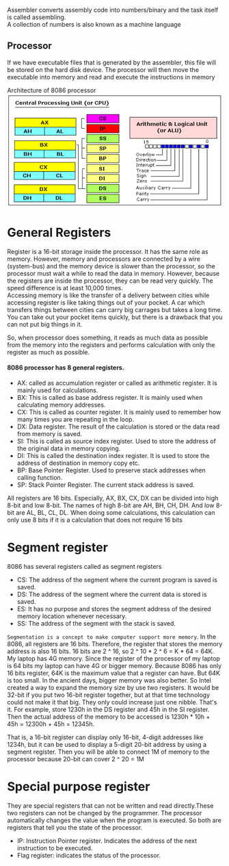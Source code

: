 Assembler converts assembly code into numbers/binary and the task itself is called assembling.  
A collection of numbers is also known as a machine language

## Processor

If we have executable files that is generated by the assembler, this file will be stored on the hard disk device. The processor will then move the executable into memory and read and execute the instructions in memory

Architecture of 8086 processor
![8086 processor arch](image.png)


# General Registers
Register is a 16-bit storage inside the processor. It has the same role as memory. However, memory and processors are connected by a wire (system-bus) and the memory device is slower than the processor, so the processor must wait a while to read the data in memory. However, because the registers are inside the processor, they can be read very quickly. The speed difference is at least 10,000 times.  
 Accessing memory is like the transfer of a delivery between cities while accessing register is like taking things out of your pocket. A car which transfers things between cities can carry big carrages but takes a long time. You can take out your pocket items quickly, but there is a drawback that you can not put big things in it.

So, when processor does something, it reads as much data as possible from the memory into the registers and performs calculation with only the register as much as possible.

#### 8086 processor has 8 general registers.

* AX: called as accumulation register or called as arithmetic register. It is mainly used for calculations.
* BX: This is called as base address register. It is mainly used when calculating memory addresses.
* CX: This is called as counter register. It is mainly used to remember how many times you are repeating in the loop.
* DX: Data register. The result of the calculation is stored or the data read from memory is saved.
* SI: This is called as source index register. Used to store the address of the original data in memory copying.
* DI: This is called the destination index register. It is used to store the address of destination in memory copy etc.
* BP: Base Pointer Register. Used to preserve stack addresses when calling function.
* SP: Stack Pointer Register. The current stack address is saved.

All registers are 16 bits. Especially, AX, BX, CX, DX can be divided into high 8-bit and low 8-bit. The names of high 8-bit are AH, BH, CH, DH. And low 8-bit are AL, BL, CL, DL. When doing some calculations, this calculation can only use 8 bits if it is a calculation that does not require 16 bits

# Segment register  
8086 has several registers called as segment registers

- CS: The address of the segment where the current program is saved is saved.
- DS: The address of the segment where the current data is stored is saved.
- ES: It has no purpose and stores the segment address of the desired memory location whenever necessary.
- SS: The address of the segment with the stack is saved.

`Segmentation is a concept to make computer support more memory`. In the 8086, all registers are 16 bits. Therefore, the register that stores the memory address is also 16 bits. 16 bits are 2 ^ 16, so 2 ^ 10 * 2 ^ 6 = K * 64 = 64K. My laptop has 4G memory. Since the register of the processor of my laptop is 64 bits my laptop can have 4G or bigger memory. Because 8086 has only 16 bits register, 64K is the maximum value that a register can have. But 64K is too small. In the ancient days, bigger memory was also better. So Intel created a way to expand the memory size by use two registers. It would be 32-bit if you put two 16-bit register together, but at that time technology could not make it that big. They only could increase just one nibble. That's it. For example, store 1230h in the DS register and 45h in the SI register. Then the actual address of the memory to be accessed is 1230h * 10h + 45h = 12300h + 45h = 12345h.

That is, a 16-bit register can display only 16-bit, 4-digit addresses like 1234h, but it can be used to display a 5-digit 20-bit address by using a segment register. Then you will be able to connect 1M of memory to the processor because 20-bit can cover 2 ^ 20 = 1M

# Special purpose register
They are special registers that can not be written and read directly.These two registers can not be changed by the programmer. The processor automatically changes the value when the program is executed. So both are registers that tell you the state of the processor.

- IP: Instruction Pointer register. Indicates the address of the next instruction to be executed.
- Flag register: indicates the status of the processor.